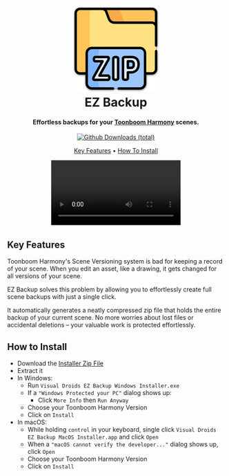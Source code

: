 <h1 align="center">
  <br>
  <a href="http://www.amitmerchant.com/electron-markdownify"><img src="https://raw.githubusercontent.com/visualdroids/EZ-Backup-for-Toonboom-Harmony/master/design/docs/ezbackup.png" alt="EZ Backup" width="200"></a>
  <br>
  EZ Backup
  <br>
</h1>

<h4 align="center">Effortless backups for your <a href="https://www.toonboom.com/products/harmony" target="_blank">Toonboom Harmony</a> scenes.</h4>

<div align="center">

[![Github Downloads (total)](https://img.shields.io/github/downloads/visualdroids/EZ-Backup-for-Toonboom-Harmony/total)](https://)

<!-- <p align="center">
  <a href="#how-to-use">English</a> •
  <a href="#key-features">Spanish</a>
</p> -->
<p align="center">
  <a href="#key-features">Key Features</a>
   •
  <a href="#how-to-install">How To Install</a>
   <!-- • -->
  <!-- <a href="#how-to-use">How To Use</a> • -->
  <!-- <a href="#download">Download</a> • -->
  <!-- <a href="#credits">Credits</a> • -->
  <!-- <a href="#related">Related</a> • -->
  <!-- <a href="#license">License</a> -->
</p>

![](design/docs/ezbackup.webm)

</div>

## Key Features

Toonboom Harmony's Scene Versioning system is bad for keeping a record of your scene. When you edit an asset, like a drawing, it gets changed for all versions of your scene.

EZ Backup solves this problem by allowing you to effortlessly create full scene backups with just a single click.

It automatically generates a neatly compressed zip file that holds the entire backup of your current scene. No more worries about lost files or accidental deletions – your valuable work is protected effortlessly.

## How to Install

- Download the [Installer Zip File](download.html)
- Extract it
- In Windows:
  - Run `Visual Droids EZ Backup Windows Installer.exe`
  - If a `"Windows Protected your PC"` dialog shows up:
    - Click `More Info` then `Run Anyway`
  - Choose your Toonboom Harmony Version
  - Click on `Install`
- In macOS:
  - While holding `control` in your keyboard, single click `Visual Droids EZ Backup MacOS Installer.app` and click `Open`
  - When a `"macOS cannot verify the developer..."` dialog shows up, click `Open`
  - Choose your Toonboom Harmony Version
  - Click on `Install`
